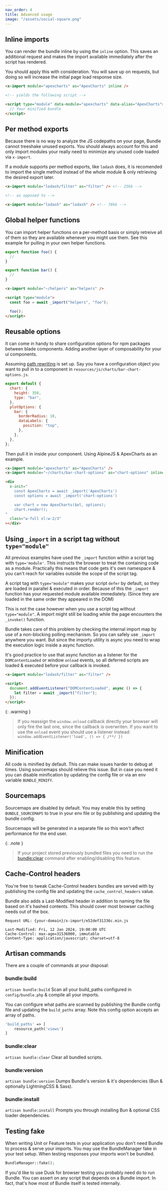 ```yaml
---
nav_order: 4
title: Advanced usage
image: "/assets/social-square.png"
---
```


## Inline imports

You can render the bundle inline by using the `inline` option. This saves an additional request and makes the import available immediately after the script has rendered.

You should apply this with consideration. You will save up on requests, but doing so will increase the initial page load response size.

```html
<x-import module="apexcharts" as="ApexCharts" inline />

<!-- yields the following script -->

<script type="module" data-module="apexcharts" data-alias="ApexCharts">
  // Your minified bundle
</script>
```

## Per method exports

Because there is no way to analyze the JS codepaths on your page, Bundle cannot treeshake unused exports.
You should always account for this and only import modules your really need to minimize any unused code loaded via `x-import`.

If a module supports per method exports, like `lodash` does, it is recomended to import the single method instead of the whole module & only retrieving the desired export later.

```html
<x-import module="lodash/filter" as="filter" /> <!-- 25kb -->

<!-- as opposed to -->

<x-import module="lodash" as="lodash" /> <!-- 78kb -->
```

## Global helper functions

You can import helper functions on a per-method basis or simply retreive all of them so they are available whenever you might use them. See this example for pulling in your own helper functions.

```javascript
export function foo() {
  //
}

export function bar() {
  //
}
```

```html
<x-import module="~/helpers" as="helpers" />

<script type="module">
  const foo = await _import("helpers", "foo");

  foo();
</script>
```

## Reusable options

It can come in handy to share configuration options for npm packages between blade components. Adding another layer of composability for your ui components.

Assuming [path rewriting](https://laravel-bundle.dev/local-modules.html) is set up. Say you have a configuration object you want to pull in to a component in `resources/js/charts/bar-chart-options.js`.

```javascript
export default {
  chart: {
    height: 350,
    type: "bar",
  },
  plotOptions: {
    bar: {
      borderRadius: 10,
      dataLabels: {
        position: "top",
      },
    },
  },
};
```

Then pull it in inside your component. Using AlpineJS & ApexCharts as an example.

```html
<x-import module="apexcharts" as="ApexCharts" />
<x-import module="~/charts/bar-chart-options" as="chart-options" inline />

<div
  x-init="
    const ApexCharts = await _import('ApexCharts')
    const options = await _import('chart-options')

    var chart = new ApexCharts($el, options);
    chart.render();
"
  class="w-full xl:w-2/3"
></div>
```

## Using `_import` in a script tag without `type="module"`

All previous examples have used the `_import` function within a script tag with `type='module'`. This instructs the browser to treat the containing code as a module. Practically this means that code gets it's own namespace & you can't reach for variables outside the scope of the script tag.

A script tag with `type="module"` makes your script `defer` by default, so they are loaded in parallel & executed in order. Because of this the `_import` function has your requested module available immediately. (Since they are loaded in the same order they appeared in the DOM)

This is not the case however when you use a script tag without `type="module"`. A import might still be loading while the page encounters the `_invoke()` function.

Bundle takes care of this problem by checking the internal import map by use of a non-blocking polling mechanism. So you can safely use `_import` anywhere you want. But since the importy utility is async you need to wrap the execution logic inside a async function.

It's good practice to use that async function as a listener for the `DOMContentLoaded` or window `onload` events, so all deferred scripts are loaded & executed before your callback is invoked.

```html
<x-import module="lodash/filter" as="filter" />

<script>
  document.addEventListener("DOMContentLoaded", async () => {
    let filter = await _import("filter");
  });
</script>
```

{: .warning }

> If you reassign the `window.onload` callback directly your browser will only fire the last one, since the callback is overwriten. If you want to use the `onload` event you should use a listener instead: `window.addEventListener('load', () => { /**/ })`

## Minification

All code is minified by default. This can make issues harder to debug at times. Using sourcemaps should relieve this issue. But in case you need it you can disable minification by updating the config file or via an env variable `BUNDLE_MINIFY`.

## Sourcemaps

Sourcemaps are disabled by default. You may enable this by setting `BUNDLE_SOURCEMAPS` to true in your env file or by publishing and updating the bundle config.

Sourcemaps will be generated in a separate file so this won't affect performance for the end user.

{: .note }

> If your project stored previously bundled files you need to run the [bundle:clear](https://laravel-bundle.dev/advanced-usage.html#artisan-bundleclear) command after enabling/disabling this feature.

## Cache-Control headers

You're free to tweak Cache-Control headers bundles are served with by publishing the config file and updating the `cache_control_headers` value.

Bundle also adds a Last-Modified header in addition to naming the file based on it's hashed contents. This should cover most browser caching needs out of the box.

```
Request URL: {your-domain}/x-import/e52def31336c.min.js

Last-Modified: Fri, 12 Jan 2024, 19:00:00 UTC
Cache-Control: max-age=31536000, immutable
Content-Type: application/javascript; charset=utf-8
```

## Artisan commands

There are a couple of commands at your disposal:

### bundle:build

`artisan bundle:build` Scan all your build_paths configured in `config/bundle.php` & compile all your imports.

You can configure what paths are scanned by publishing the Bundle config file and updating the `build_paths` array. Note this config option accepts an array of paths.

```php
'build_paths' => [
    resource_path('views')
]
```

### bundle:clear

`artisan bundle:clear` Clear all bundled scripts.

### bundle:version

`artisan bundle:version` Dumps Bundle's version & it's dependencies (Bun & optionally LightningCSS & Sass).

### bundle:install

`artisan bundle:install` Prompts you through installing Bun & optional CSS loader dependencies.

## Testing fake

When writing Unit or Feature tests in your application you don't need Bundle to process & serve your imports. You may use the BundleManager fake in your test setup. When testing responses your imports won't be bundled.

```php
BundleManager::fake();
```

If you'd like to use Dusk for browser testing you probably need do to run Bundle. You can assert on any script that depends on a Bundle import. In fact, that's how most of Bundle itself is tested internally.
